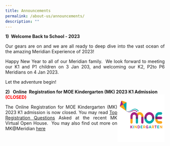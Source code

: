 ```yaml
---
title: Announcements
permalink: /about-us/announcements/
description: ""
---
```



<b>1)  Welcome Back to School - 2023</b><br>
<p align = "justify">Our gears are on and we are all ready to deep dive into the vast ocean of the amazing Meridian Experience of 2023!</p>

<p align = "justify">Happy New Year to all of our Meridian family.  We look forward to meeting our K1 and P1 children on 3 Jan 203, and welcoming our K2, P2to P6 Meridians on 4 Jan 2023. </p>

<p>Let the adventure begin!</p>

<b>2)   Online  Registration for MOE Kindergarten (MK) 2023 K1 Admission <font color = "red">(CLOSED)</font><img src="/images/MK@Meridian/MK%20Logo.png" style="width:150px;height:150px;float:right"></b>

<p align = "justify">The Online Registration for MOE Kindergarten (MK) 2023 K1 admission is now closed.
	You may read <a href = "">Top Registration Questions</a> Asked at the recent MK Virtual Open House.  You may also find out more on MK@Meridian <a href = "">here</a></p>